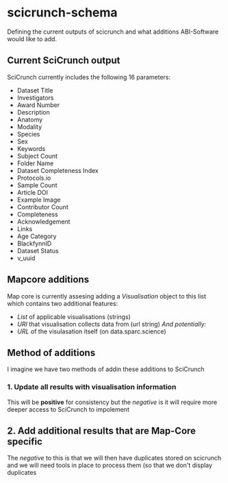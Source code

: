# scicrunch-schema
Defining the current outputs of scicrunch and what additions ABI-Software would like to add. 

## Current SciCrunch output
SciCrunch currently includes the following 16 parameters:
- Dataset Title
- Investigators
- Award Number
- Description
- Anatomy
- Modality
- Species
- Sex
- Keywords
- Subject Count
- Folder Name
- Dataset Completeness Index
- Protocols.io
- Sample Count
- Article DOI
- Example Image
- Contributor Count
- Completeness
- Acknowledgement
- Links
- Age Category
- BlackfynnID
- Dataset Status
- v_uuid


## Mapcore additions
Map core is currently assesing adding a _Visualisation_ object to this list which contains two additional features:
- _List_ of applicable visualisations (strings)
- _URI_ that visualisation collects data from (url string)
_And potentially:_
- _URL_ of the visulasation itself (on data.sparc.science)

## Method of additions
I imagine we have two methods of addin these additions to SciCrunch
### 1. Update all results with visualisation information
This will be **positive** for consistency but the _negative_ is it will require more deeper access to SciCrunch to impolement
## 2. Add additional results that are Map-Core specific
The *negative* to this is that we will then have duplicates stored on scicrunch and we will need tools in place to process them (so that we don't display duplicates

